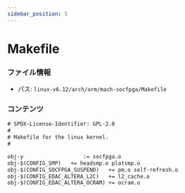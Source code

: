 ```yaml
---
sidebar_position: 5
---
```

# Makefile

### ファイル情報

- パス: `linux-v6.12/arch/arm/mach-socfpga/Makefile`

### コンテンツ

```txt
# SPDX-License-Identifier: GPL-2.0
#
# Makefile for the linux kernel.
#

obj-y					:= socfpga.o
obj-$(CONFIG_SMP)	+= headsmp.o platsmp.o
obj-$(CONFIG_SOCFPGA_SUSPEND)	+= pm.o self-refresh.o
obj-$(CONFIG_EDAC_ALTERA_L2C)	+= l2_cache.o
obj-$(CONFIG_EDAC_ALTERA_OCRAM)	+= ocram.o

```
